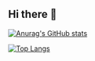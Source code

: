 ## Hi there 👋

[![Anurag's GitHub stats](https://github-readme-stats.vercel.app/api?username=timotius-jason&theme=dracula&count_private=true&include_all_commits=true)](https://github.com/anuraghazra/github-readme-stats)

[![Top Langs](https://github-readme-stats.vercel.app/api/top-langs/?username=timotius-jason&hide=jupyter%20notebook&layout=compact&theme=dracula)](https://github.com/anuraghazra/github-readme-stats)
<!--
**timotius-jason/timotius-jason** is a ✨ _special_ ✨ repository because its `README.md` (this file) appears on your GitHub profile.

Here are some ideas to get you started:

- 🔭 I’m currently working on ...
- 🌱 I’m currently learning ...
- 👯 I’m looking to collaborate on ...
- 🤔 I’m looking for help with ...
- 💬 Ask me about ...
- 📫 How to reach me: ...
- 😄 Pronouns: ...
- ⚡ Fun fact: ...
-->
